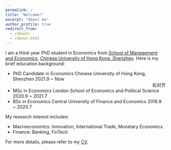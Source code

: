 ```yaml
---
permalink: /
title: "Welcome!"
excerpt: "About me"
author_profile: true
redirect_from: 
  - /about/
  - /about.html
---
```


I am a third-year PhD student in Economics from [School of Management and Economics](https://sme.cuhk.edu.cn/), [Chinese University of Hong Kong, Shenzhen](https://www.cuhk.edu.cn/zh-hans). Here is my brief education background:

* PhD Candidate in Economics  Chinese University of Hong Kong, Shenzhen  2021.9 ~ Now <div style="text-align: right"> 右对齐 </div>
* MSc in Economics  London School of Economics and Political Science  2020.9 ~ 2021.7 
* BSc in Economics  Central University of Finance and Economics  2016.9 ~ 2020.7 

My research interest includes:
* Macroeconomics: Innovation, International Trade, Monetary Economics
* Finance: Banking, FinTech

For more details, please refer to my [CV](../assets/Curriculum_Vitae.pdf).

